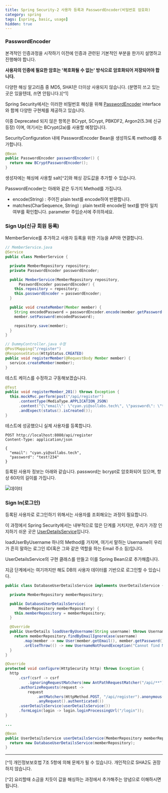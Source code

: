 ```yaml
---
title: Spring Security-2 사용자 등록과 PasswordEncoder(비밀번호 암호화)
category: spring
tags: [spring, basic, usage]
hidden: true
---
```


### PasswordEncoder

본격적인 인증과정을 시작하기 이전에 인증과 관련된 기본적인 부분을 한가지 설명하고 진행해야 합니다.

**사용자의 인증에 필요한 암호는 '복호화될 수 없는' 방식으로 암호화되어 저장되어야 합니다.**

다양한 해싱 알고리즘 중 MD5, SHA1은 더이상 사용되지 않습니다. (분명히 쓰고 있는 곳은 있을텐데, 쓰면 안됩니다.)[^1]

Spring Security에서는 이러한 비밀번호 해싱을 위해 [PasswordEncoder](https://docs.spring.io/spring-security/site/docs/current/api/org/springframework/security/crypto/password/PasswordEncoder.html) interface와 함께 다양한 구현체를 제공하고 있습니다.

이중 Deprecated 되지 않은 항목은 BCrypt, SCrypt, PBKDF2, Argon2(5.3에 신규 등장) 이며, 여기서는 BCrypt(2a)를 사용할 예정입니다.

SecurityConfiguration 내에 PasswordEncoder Bean을 생성하도록 method를 추가합니다.

```java
@Bean
public PasswordEncoder passwordEncoder() {
  return new BCryptPasswordEncoder();
}
```

생성자에는 해싱에 사용할 salt[^2]와 해싱 강도값을 추가할 수 있습니다.

PasswordEncoder는 아래와 같은 두가지 Method를 가집니다.

- encode(String) : 주어진 plain text를 encode하여 반환합니다.
- matches(CharSequence, String) : plain text와 encode된 text를 받아 일치 여부를 확인합니다. parameter 주입순서에 주의하세요.


### Sign Up(신규 회원 등록)

MemberService를 추가하고 사용자 등록을 위한 기능을 API와 연결합니다.

```java
// MemberService.java
@Service
public class MemberService {

  private MemberRepository repository;
  private PasswordEncoder passwordEncoder;

  public MemberService(MemberRepository repository,
      PasswordEncoder passwordEncoder) {
    this.repository = repository;
    this.passwordEncoder = passwordEncoder;
  }

  public void createMember(Member member) {
    String encodedPassword = passwordEncoder.encode(member.getPassword());
    member.setPassword(encodedPassword);

    repository.save(member);
  }
}

// DummyController.java 수정
@PostMapping("/register")
@ResponseStatus(HttpStatus.CREATED)
public void registerMember(@RequestBody Member member) {
  service.createMember(member);
}
```

테스트 케이스를 수정하고 구동해보겠습니다.
```java
@Test
public void registerMember_201() throws Exception {
  this.mockMvc.perform(post("/api/register")
      .contentType(MediaType.APPLICATION_JSON)
      .content("{\"email\": \"cyan.yi@sollabs.tech\", \"password\": \"test!234\"}"))
      .andExpect(status().isCreated());
}
```

테스트에 성공했으니 실제 사용자를 등록합니다.

```
POST http://localhost:8080/api/register
Content-Type: application/json

{
  "email": "cyan.yi@sollabs.tech",
  "password": "test!234"
}
```

등록된 사용자 정보는 아래와 같습니다. password는 bcrypt로 암호화되어 있으며, 항상 60자의 길이를 가집니다.

![데이터](/images/201031/member.PNG)

### Sign In(로그인)

등록된 사용자로 로그인하기 위해서는 사용자를 조회해오는 과정이 필요합니다.

이 과정에서 Spring Security에서는 내부적으로 많은 단계를 거치지만, 우리가 가장 인지하기 쉬운 곳은 [UserDetailsService](https://docs.spring.io/spring-security/site/docs/4.2.18.RELEASE/apidocs/org/springframework/security/core/userdetails/UserDetailsService.html)입니다.

loadUserByUsername 하나의 Method를 가지며, 여기서 말하는 Username이 우리가 흔히 말하는 로그인 ID(혹은 그와 같은 역할을 하는 Email 주소 등)입니다.

UserDetailsService의 구현 클래스를 만들고 이를 Spring Bean으로 추가해줍니다.

지금 단계에서는 여기까지만 해도 DB의 사용자 데이터를 기반으로 로그인할 수 있습니다.

```java
public class DatabaseUserDetailsService implements UserDetailsService {

  private MemberRepository memberRepository;

  public DatabaseUserDetailsService(
      MemberRepository memberRepository) {
    this.memberRepository = memberRepository;
  }

  @Override
  public UserDetails loadUserByUsername(String username) throws UsernameNotFoundException {
    return memberRepository.findByEmailIgnoreCase(username)
        .map(member -> new User(member.getEmail(), member.getPassword(), Collections.emptySet()))
        .orElseThrow(() -> new UsernameNotFoundException("Cannot find Member"));
  }
}
```

```java
@Override
protected void configure(HttpSecurity http) throws Exception {
  http
      .csrf(csrf -> csrf
          .ignoringRequestMatchers(new AntPathRequestMatcher("/api/**")))
      .authorizeRequests(request ->
          request
              .antMatchers(HttpMethod.POST, "/api/register").anonymous()
              .anyRequest().authenticated())
      .userDetailsService(userDetailsService())
      .formLogin(login -> login.loginProcessingUrl("/login"));
}

...

@Bean
public UserDetailsService userDetailsService(MemberRepository memberRepository) {
  return new DatabaseUserDetailsService(memberRepository);
}
```

---

[^1] 개인정보보호법 7조 5항에 의해 문제가 될 수 있습니다. 개인적으로 SHA2도 권장하지 않습니다.

[^2] 요리할때 소금을 치듯이 값을 해싱하는 과정에서 추가해주는 양념으로 이해하시면 됩니다.